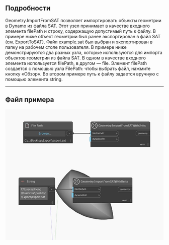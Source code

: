 ## Подробности
Geometry.ImportFromSAT позволяет импортировать объекты геометрии в Dynamo из файла SAT. Этот узел принимает в качестве входного элемента filePath и строку, содержащую допустимый путь к файлу. В примере ниже объект геометрии был ранее экспортирован в файл SAT (см. ExportToSAT). Файл example.sat был выбран и экспортирован в папку на рабочем столе пользователя. В примере ниже демонстрируются два разных узла, которые используются для импорта объектов геометрии из файла SAT. В одном в качестве входного элемента используется filePath, в другом — file. Элемент filePath создается с помощью узла FilePath: чтобы выбрать файл, нажмите кнопку «Обзор». Во втором примере путь к файлу задается вручную с помощью элемента string.
___
## Файл примера

![ImportFromSAT (filePath)](./Autodesk.DesignScript.Geometry.Geometry.ImportFromSAT(filePath)_img.jpg)

